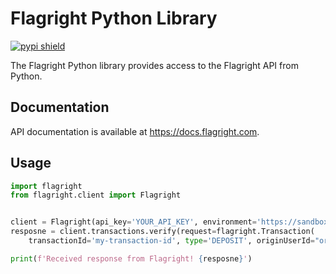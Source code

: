 # Flagright Python Library

[![pypi shield](https://img.shields.io/pypi/v/flagright)](https://pypi.org/project/flagright/)

The Flagright Python library provides access to the Flagright API from Python.

## Documentation

API documentation is available at <https://docs.flagright.com>.

## Usage

```python
import flagright
from flagright.client import Flagright


client = Flagright(api_key='YOUR_API_KEY', environment='https://sandbox.flagright.com')
resposne = client.transactions.verify(request=flagright.Transaction(
    transactionId='my-transaction-id', type='DEPOSIT', originUserId="origin-user-id", timestamp=1692624734000))

print(f'Received response from Flagright! {resposne}')
```
